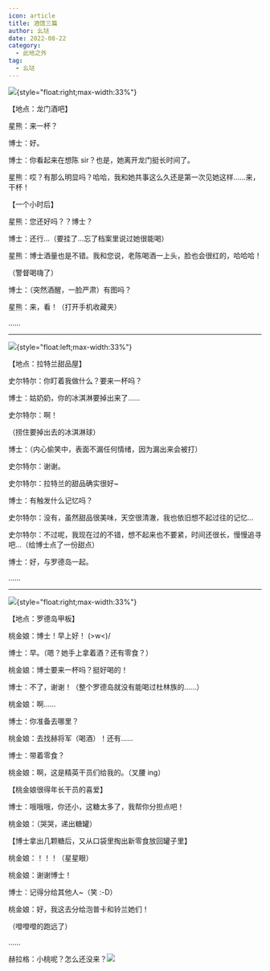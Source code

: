```yaml
---
icon: article
title: 酒馆三篇
author: 幺垯
date: 2022-08-22
category:
  - 此地之外
tag:
  - 幺垯
---
```


<!-- more -->

<div class="script">

![](./res/illustration/酒馆-星熊-框.webp){style="float:right;max-width:33%"}

【地点：龙门酒吧】

星熊：来一杯？

博士：好。

博士：你看起来在想陈 sir？也是，她离开龙门挺长时间了。

星熊：哎？有那么明显吗？哈哈，我和她共事这么久还是第一次见她这样……来，干杯！

【一个小时后】

星熊：您还好吗？？博士？

博士：还行…（要挂了…忘了档案里说过她很能喝）

星熊：博士酒量也是不错。我和您说，老陈喝酒一上头，脸也会很红的，哈哈哈！

（警督喝嗨了）

博士：（突然酒醒，一脸严肃）有图吗？

星熊：来，看！（打开手机收藏夹）

……

</div>

---

<div class="script">

![](./res/illustration/酒馆-42-框.webp){style="float:left;max-width:33%"}

【地点：拉特兰甜品屋】

史尔特尔：你盯着我做什么？要来一杯吗？

博士：姑奶奶，你的冰淇淋要掉出来了……

史尔特尔：啊！

（捞住要掉出去的冰淇淋球）

博士：（内心偷笑中，表面不漏任何情绪，因为漏出来会被打）

史尔特尔：谢谢。

史尔特尔：拉特兰的甜品确实很好~

博士：有触发什么记忆吗？

史尔特尔：没有，虽然甜品很美味，天空很清澈，我也依旧想不起过往的记忆…

史尔特尔：不过呢，我现在过的不错，想不起来也不要紧，时间还很长，慢慢追寻吧…（给博士点了一份甜点）

博士：好，与罗德岛一起。

……

</div>

---

<div class="script">

![](./res/illustration/酒馆-桃-框.webp){style="float:right;max-width:33%"}

【地点：罗德岛甲板】

桃金娘：博士！早上好！ (>w<)/

博士：早。（嗯？她手上拿着酒？还有零食？）

桃金娘：博士要来一杯吗？挺好喝的！

博士：不了，谢谢！（整个罗德岛就没有能喝过杜林族的……）

桃金娘：啊……

博士：你准备去哪里？

桃金娘：去找赫将军（喝酒）！还有……

博士：带着零食？

桃金娘：啊，这是精英干员们给我的。（叉腰 ing）

【桃金娘很得年长干员的喜爱】

博士：哦哦哦，你还小，这糖太多了，我帮你分担点吧！

桃金娘：（哭哭，递出糖罐）

【博士拿出几颗糖后，又从口袋里掏出新零食放回罐子里】

桃金娘：！！！（星星眼）

桃金娘：谢谢博士！

博士：记得分给其他人~（笑 :\-D）

桃金娘：好，我这去分给泡普卡和铃兰她们！

（噔噔噔的跑远了）

……

赫拉格：小桃呢？怎么还没来？![](/eod.png)

</div>